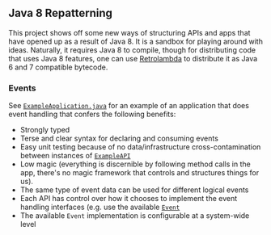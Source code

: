 ## Java 8 Repatterning

This project shows off some new ways of structuring APIs and apps
that have opened up as a result of Java 8.  It is a sandbox for
playing around with ideas.  Naturally, it requires Java 8 to compile,
though for distributing code that uses Java 8 features, one can use
[Retrolambda](https://github.com/orfjackal/retrolambda) to distribute it
as Java 6 and 7 compatible bytecode.

### Events

See [`ExampleApplication.java`](src/main/java/org/lantern/sandbox/java8repatterning/example/ExampleApplication.java)
for an example of an application that does event handling that confers the following benefits:

 * Strongly typed
 * Terse and clear syntax for declaring and consuming events
 * Easy unit testing because of no data/infrastructure cross-contamination between instances of [`ExampleAPI`](src/main/java/org/lantern/sandbox/java8repatterning/example/ExampleAPI.java)
 * Low magic (everything is discernible by following method calls in the app,
   there's no magic framework that controls and structures things for us).
 * The same type of event data can be used for different logical events
 * Each API has control over how it chooses to implement the event handling
   interfaces (e.g. use the available [`Event`](src/main/java/org/lantern/sandbox/java8repatterning/event/Event.java)
 * The available `Event` implementation is configurable at a system-wide level

 